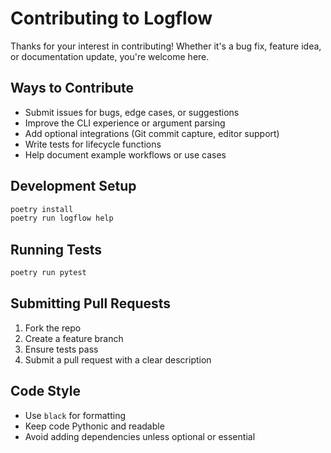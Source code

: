 # Contributing to Logflow

Thanks for your interest in contributing! Whether it's a bug fix, feature idea, or documentation update, you're welcome here.

## Ways to Contribute

- Submit issues for bugs, edge cases, or suggestions
- Improve the CLI experience or argument parsing
- Add optional integrations (Git commit capture, editor support)
- Write tests for lifecycle functions
- Help document example workflows or use cases

## Development Setup

```bash
poetry install
poetry run logflow help
```

## Running Tests

```bash
poetry run pytest
```

## Submitting Pull Requests

1. Fork the repo
2. Create a feature branch
3. Ensure tests pass
4. Submit a pull request with a clear description

## Code Style

- Use `black` for formatting
- Keep code Pythonic and readable
- Avoid adding dependencies unless optional or essential